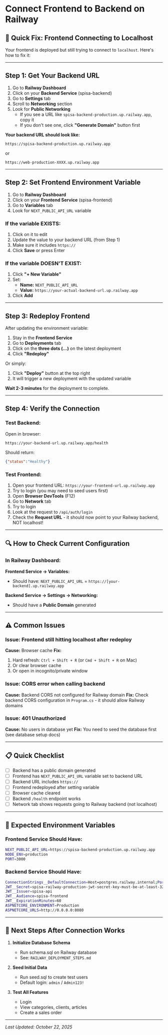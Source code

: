 # Connect Frontend to Backend on Railway

## 🎯 Quick Fix: Frontend Connecting to Localhost

Your frontend is deployed but still trying to connect to `localhost`. Here's how to fix it:

---

## Step 1: Get Your Backend URL

1. Go to **Railway Dashboard**
2. Click on your **Backend Service** (spisa-backend)
3. Go to **Settings** tab
4. Scroll to **Networking** section
5. Look for **Public Networking**
   - If you see a URL like `spisa-backend-production.up.railway.app`, copy it
   - If you don't see one, click **"Generate Domain"** button first

**Your backend URL should look like:**
```
https://spisa-backend-production.up.railway.app
```
or
```
https://web-production-XXXX.up.railway.app
```

---

## Step 2: Set Frontend Environment Variable

1. Go to **Railway Dashboard**
2. Click on your **Frontend Service** (spisa-frontend)
3. Go to **Variables** tab
4. Look for `NEXT_PUBLIC_API_URL` variable
   
### If the variable EXISTS:
1. Click on it to edit
2. Update the value to your backend URL (from Step 1)
3. Make sure it includes `https://` 
4. Click **Save** or press Enter

### If the variable DOESN'T EXIST:
1. Click **"+ New Variable"**
2. Set:
   - **Name:** `NEXT_PUBLIC_API_URL`
   - **Value:** `https://your-actual-backend-url.up.railway.app`
3. Click **Add**

---

## Step 3: Redeploy Frontend

After updating the environment variable:

1. Stay in the **Frontend Service**
2. Go to **Deployments** tab
3. Click on the **three dots (...)** on the latest deployment
4. Click **"Redeploy"**

Or simply:
1. Click **"Deploy"** button at the top right
2. It will trigger a new deployment with the updated variable

**Wait 2-3 minutes** for the deployment to complete.

---

## Step 4: Verify the Connection

### Test Backend:
Open in browser:
```
https://your-backend-url.up.railway.app/health
```

Should return:
```json
{"status":"Healthy"}
```

### Test Frontend:
1. Open your frontend URL: `https://your-frontend-url.up.railway.app`
2. Try to login (you may need to seed users first)
3. Open **Browser DevTools** (F12)
4. Go to **Network** tab
5. Try to login
6. Look at the request to `/api/auth/login`
7. Check the **Request URL** - it should now point to your Railway backend, NOT localhost!

---

## 🔍 How to Check Current Configuration

### In Railway Dashboard:

**Frontend Service → Variables:**
- Should have: `NEXT_PUBLIC_API_URL` = `https://[your-backend].up.railway.app`

**Backend Service → Settings → Networking:**
- Should have a **Public Domain** generated

---

## ⚠️ Common Issues

### Issue: Frontend still hitting localhost after redeploy
**Cause:** Browser cache
**Fix:**
1. Hard refresh: `Ctrl + Shift + R` (or `Cmd + Shift + R` on Mac)
2. Or clear browser cache
3. Or open in incognito/private window

### Issue: CORS error when calling backend
**Cause:** Backend CORS not configured for Railway domain
**Fix:** Check backend CORS configuration in `Program.cs` - it should allow Railway domains

### Issue: 401 Unauthorized
**Cause:** No users in database yet
**Fix:** You need to seed the database first (see database setup docs)

---

## 📋 Quick Checklist

- [ ] Backend has a public domain generated
- [ ] Frontend has `NEXT_PUBLIC_API_URL` variable set to backend URL
- [ ] Backend URL includes `https://`
- [ ] Frontend redeployed after setting variable
- [ ] Browser cache cleared
- [ ] Backend `/health` endpoint works
- [ ] Network tab shows requests going to Railway backend (not localhost)

---

## 🎯 Expected Environment Variables

### Frontend Service Should Have:

```bash
NEXT_PUBLIC_API_URL=https://spisa-backend-production.up.railway.app
NODE_ENV=production
PORT=3000
```

### Backend Service Should Have:

```bash
ConnectionStrings__DefaultConnection=Host=postgres.railway.internal;Port=5432;...
JWT__Secret=spisa-railway-production-jwt-secret-key-must-be-at-least-32-characters-long-2025
JWT__Issuer=spisa-api
JWT__Audience=spisa-frontend
JWT__ExpirationMinutes=60
ASPNETCORE_ENVIRONMENT=Production
ASPNETCORE_URLS=http://0.0.0.0:8080
```

---

## 🚀 Next Steps After Connection Works

1. **Initialize Database Schema**
   - Run schema.sql on Railway database
   - See: `RAILWAY_DEPLOYMENT_STEPS.md`

2. **Seed Initial Data**
   - Run seed.sql to create test users
   - Default login: `admin` / `Admin123!`

3. **Test All Features**
   - Login
   - View categories, clients, articles
   - Create a sales order

---

*Last Updated: October 22, 2025*


